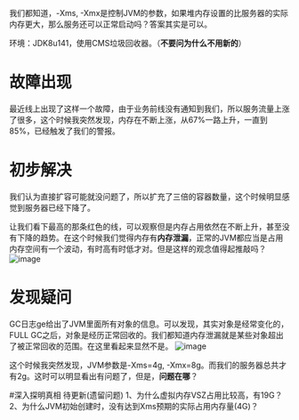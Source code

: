 我们都知道，-Xms, -Xmx是控制JVM的参数，如果堆内存设置的比服务器的实际内存更大，那么服务还可以正常启动吗？答案其实是可以。

环境：JDK8u141，使用CMS垃圾回收器。（**不要问为什么不用新的**）

# 故障出现

最近线上出现了这样一个故障，由于业务前线没有通知到我们，所以服务流量上涨了很多，这个时候我突然发现，内存在不断上涨，从67%一路上升，一直到85%，已经触发了我们的警报。

# 初步解决
我们认为直接扩容可能就没问题了，所以扩充了三倍的容器数量，这个时候明显感觉到服务器已经下降了。

让我们看下最高的那条红色的线，可以观察但是内存占用依然在不断上升，甚至没有下降的趋势。在这个时候我们觉得内存有**内存泄漏**，正常的JVM都应当是占用内存空间有一个波动，有时高有时低才对。但是这样的观念值得起推敲吗？
![image](https://github.com/user-attachments/assets/48c0cadb-3bf9-42c3-b16d-b09b9783df91)

# 发现疑问

GC日志ge给出了JVM里面所有对象的信息。可以发现，其实对象是经常变化的，FULL GC之后，对象是经历正常回收的。我们都知道内存泄漏就是某些对象超出了被正常回收的范围。在这里看起来显然不是。
![image](https://github.com/user-attachments/assets/7a45f058-9ef8-4a50-9601-4aca94f76650)


这个时候我突然发现，JVM参数是-Xms=4g, -Xmx=8g。而我们的服务器总共才有2g。这时可以明显看出有问题了，但是，**问题在哪**？


#深入探明真相
待更新(遗留问题)
1、为什么虚拟内存VSZ占用比较高，有19G？
2、为什么JVM初始创建时，没有达到Xms预期的实际占用内存量(4G)？

